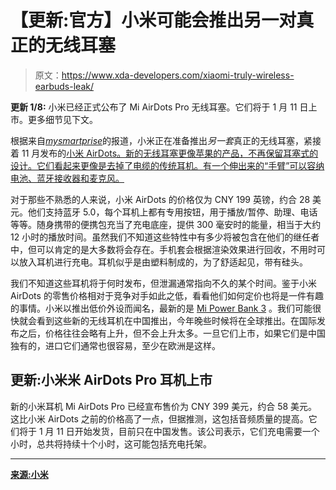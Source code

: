 # 【更新:官方】小米可能会推出另一对真正的无线耳塞

> 原文：<https://www.xda-developers.com/xiaomi-truly-wireless-earbuds-leak/>

**更新 1/8:** 小米已经正式公布了 Mi AirDots Pro 无线耳塞。它们将于 1 月 11 日上市。更多细节见下文。

根据来自[*mysmartprise*](https://www.mysmartprice.com/gear/xiaomi-wireless-earbuds-official-renders/)的报道，小米正在准备推出*另一套*真正的无线耳塞，紧接着 11 月发布的[小米 AirDots。新的无线耳塞更像苹果的产品，不再保留耳塞式的设计。它们看起来更像是去掉了电缆的传统耳机。有一个伸出来的“手臂”可以容纳电池、蓝牙接收器和麦克风。](https://www.xda-developers.com/xiaomi-airdots-affordable-wireless-earphones/)

对于那些不熟悉的人来说，小米 AirDots 的价格仅为 CNY 199 英镑，约合 28 美元。他们支持蓝牙 5.0，每个耳机上都有专用按钮，用于播放/暂停、助理、电话等等。随身携带的便携包充当了充电底座，提供 300 毫安时的能量，相当于大约 12 小时的播放时间。虽然我们不知道这些特性中有多少将被包含在他们的继任者中，但可以肯定的是大多数将会存在。手机套会根据渲染效果进行回收，不用时可以放入耳机进行充电。耳机似乎是由塑料制成的，为了舒适起见，带有硅头。

我们不知道这些耳机将于何时发布，但泄漏通常指向不久的某个时间。鉴于小米 AirDots 的零售价格相对于竞争对手如此之低，看看他们如何定价也将是一件有趣的事情。小米以推出低价外设而闻名，最新的是 [Mi Power Bank 3](https://www.xda-developers.com/xiaomis-20000mah-mi-power-bank-3-charges-devices-45w-usb-c-30/) 。我们可能很快就会看到这些新的无线耳机在中国推出，今年晚些时候将在全球推出。在国际发布之后，价格往往会略有上升，但不会上升太多。一旦它们上市，如果它们是中国独有的，进口它们通常也很容易，至少在欧洲是这样。

## 更新:小米米 AirDots Pro 耳机上市

新的小米耳机 Mi AirDots Pro 已经宣布售价为 CNY 399 美元，约合 58 美元。这比小米 AirDots 之前的价格高了一点，但据推测，这包括音频质量的提高。它们将于 1 月 11 日开始发货，目前只在中国发售。该公司表示，它们充电需要一个小时，总共将持续十个小时，这可能包括充电托架。

* * *

[**来源:小米**](https://item.mi.com/product/9209.html)